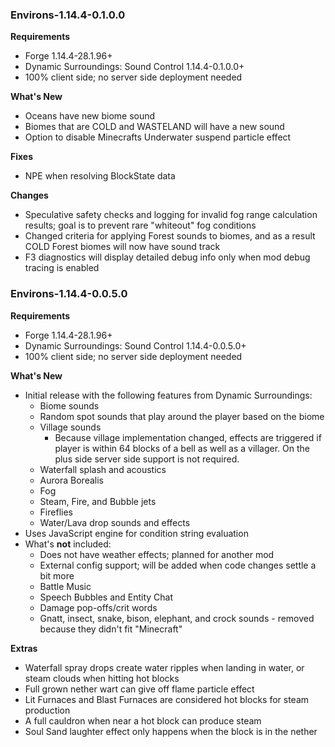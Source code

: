 ### Environs-1.14.4-0.1.0.0
**Requirements**
* Forge 1.14.4-28.1.96+
* Dynamic Surroundings: Sound Control 1.14.4-0.1.0.0+
* 100% client side; no server side deployment needed

**What's New**
* Oceans have new biome sound
* Biomes that are COLD and WASTELAND will have a new sound
* Option to disable Minecrafts Underwater suspend particle effect

**Fixes**
* NPE when resolving BlockState data

**Changes**
* Speculative safety checks and logging for invalid fog range calculation results; goal is to prevent rare "whiteout" fog conditions
* Changed criteria for applying Forest sounds to biomes, and as a result COLD Forest biomes will now have sound track 
* F3 diagnostics will display detailed debug info only when mod debug tracing is enabled

### Environs-1.14.4-0.0.5.0
**Requirements**
* Forge 1.14.4-28.1.96+
* Dynamic Surroundings: Sound Control 1.14.4-0.0.5.0+
* 100% client side; no server side deployment needed

**What's New**
* Initial release with the following features from Dynamic Surroundings:
  * Biome sounds
  * Random spot sounds that play around the player based on the biome
  * Village sounds
    * Because village implementation changed, effects are triggered if player is within 64 blocks of a bell as well as a villager.  On the plus side server side support is not required.
  * Waterfall splash and acoustics
  * Aurora Borealis
  * Fog
  * Steam, Fire, and Bubble jets
  * Fireflies
  * Water/Lava drop sounds and effects
* Uses JavaScript engine for condition string evaluation
* What's **not** included:
  * Does not have weather effects; planned for another mod
  * External config support; will be added when code changes settle a bit more
  * Battle Music
  * Speech Bubbles and Entity Chat
  * Damage pop-offs/crit words
  * Gnatt, insect, snake, bison, elephant, and crock sounds - removed because they didn't fit "Minecraft"
  
**Extras**
* Waterfall spray drops create water ripples when landing in water, or steam clouds when hitting hot blocks
* Full grown nether wart can give off flame particle effect
* Lit Furnaces and Blast Furnaces are considered hot blocks for steam production
* A full cauldron when near a hot block can produce steam
* Soul Sand laughter effect only happens when the block is in the nether
